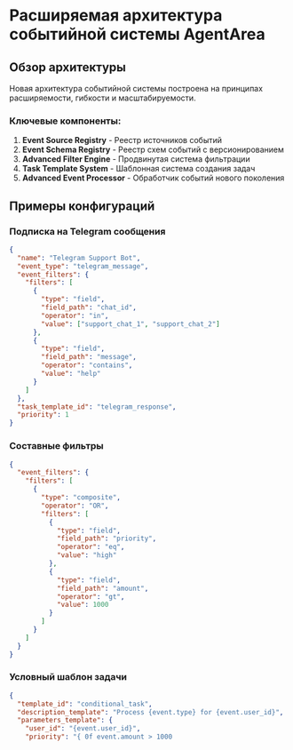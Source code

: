 # Расширяемая архитектура событийной системы AgentArea

## Обзор архитектуры

Новая архитектура событийной системы построена на принципах расширяемости, гибкости и масштабируемости.

### Ключевые компоненты:

1. **Event Source Registry** - Реестр источников событий
2. **Event Schema Registry** - Реестр схем событий с версионированием
3. **Advanced Filter Engine** - Продвинутая система фильтрации
4. **Task Template System** - Шаблонная система создания задач
5. **Advanced Event Processor** - Обработчик событий нового поколения

## Примеры конфигураций

### Подписка на Telegram сообщения
```json
{
  "name": "Telegram Support Bot",
  "event_type": "telegram_message",
  "event_filters": {
    "filters": [
      {
        "type": "field",
        "field_path": "chat_id",
        "operator": "in",
        "value": ["support_chat_1", "support_chat_2"]
      },
      {
        "type": "field",
        "field_path": "message",
        "operator": "contains",
        "value": "help"
      }
    ]
  },
  "task_template_id": "telegram_response",
  "priority": 1
}
```

### Составные фильтры
```json
{
  "event_filters": {
    "filters": [
      {
        "type": "composite",
        "operator": "OR",
        "filters": [
          {
            "type": "field",
            "field_path": "priority",
            "operator": "eq",
            "value": "high"
          },
          {
            "type": "field",
            "field_path": "amount",
            "operator": "gt",
            "value": 1000
          }
        ]
      }
    ]
  }
}
```

### Условный шаблон задачи
```json
{
  "template_id": "conditional_task",
  "description_template": "Process {event.type} for {event.user_id}",
  "parameters_template": {
    "user_id": "{event.user_id}",
    "priority": "{ 0f event.amount > 1000 